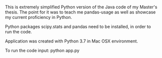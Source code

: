 This is extremely simplified Python version of the Java code of my Master's thesis. The point for it was to teach me pandas-usage as well as showcase my current proficiency in Python.

Python packages scipy.stats and pandas need to be installed, in order to run the code.

Application was created with Python 3.7 in Mac OSX environment.

To run the code input:
python app.py
